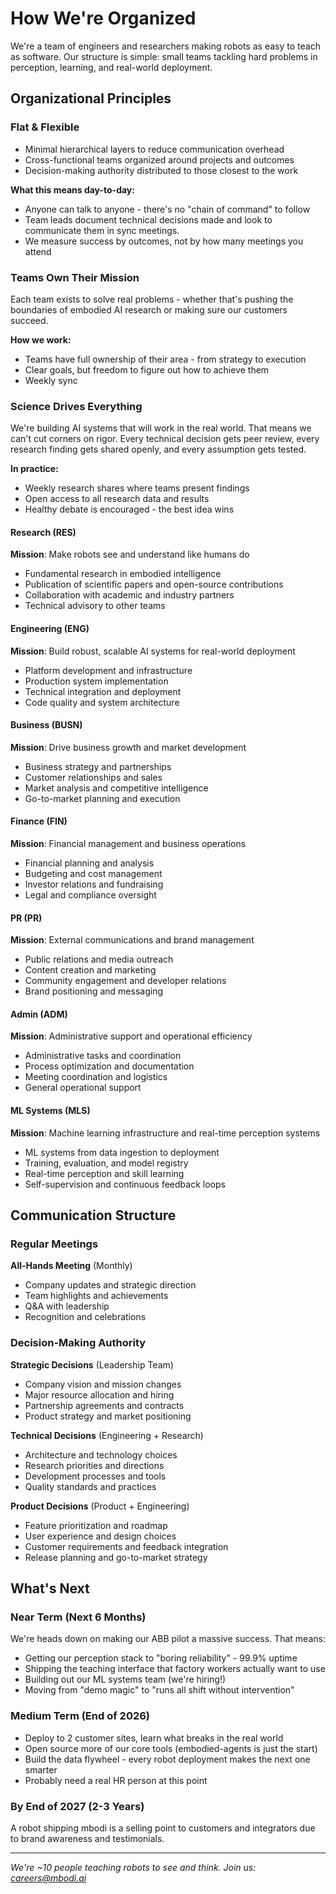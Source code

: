# How We're Organized

We're a team of engineers and researchers making robots as easy to teach as software. Our structure is simple: small teams tackling hard problems in perception, learning, and real-world deployment.

## Organizational Principles

### Flat & Flexible

- Minimal hierarchical layers to reduce communication overhead
- Cross-functional teams organized around projects and outcomes
- Decision-making authority distributed to those closest to the work

**What this means day-to-day:**

- Anyone can talk to anyone - there's no "chain of command" to follow
- Team leads document technical decisions made and look to communicate them in sync meetings.
- We measure success by outcomes, not by how many meetings you attend

### Teams Own Their Mission

Each team exists to solve real problems - whether that's pushing the boundaries of embodied AI research or making sure our customers succeed.

**How we work:**

- Teams have full ownership of their area - from strategy to execution
- Clear goals, but freedom to figure out how to achieve them
- Weekly sync

### Science Drives Everything

We're building AI systems that will work in the real world. That means we can't cut corners on rigor. Every technical decision gets peer review, every research finding gets shared openly, and every assumption gets tested.

**In practice:**

- Weekly research shares where teams present findings
- Open access to all research data and results
- Healthy debate is encouraged - the best idea wins

#### Research (RES)

**Mission**: Make robots see and understand like humans do

- Fundamental research in embodied intelligence
- Publication of scientific papers and open-source contributions
- Collaboration with academic and industry partners
- Technical advisory to other teams

#### Engineering (ENG)

**Mission**: Build robust, scalable AI systems for real-world deployment

- Platform development and infrastructure
- Production system implementation
- Technical integration and deployment
- Code quality and system architecture

#### Business (BUSN)

**Mission**: Drive business growth and market development

- Business strategy and partnerships
- Customer relationships and sales
- Market analysis and competitive intelligence
- Go-to-market planning and execution

#### Finance (FIN)

**Mission**: Financial management and business operations

- Financial planning and analysis
- Budgeting and cost management
- Investor relations and fundraising
- Legal and compliance oversight

#### PR (PR)

**Mission**: External communications and brand management

- Public relations and media outreach
- Content creation and marketing
- Community engagement and developer relations
- Brand positioning and messaging

#### Admin (ADM)

**Mission**: Administrative support and operational efficiency

- Administrative tasks and coordination
- Process optimization and documentation
- Meeting coordination and logistics
- General operational support

#### ML Systems (MLS)

**Mission**: Machine learning infrastructure and real-time perception systems

- ML systems from data ingestion to deployment
- Training, evaluation, and model registry
- Real-time perception and skill learning
- Self-supervision and continuous feedback loops

## Communication Structure

### Regular Meetings

**All-Hands Meeting** (Monthly)

- Company updates and strategic direction
- Team highlights and achievements
- Q&A with leadership
- Recognition and celebrations


### Decision-Making Authority

**Strategic Decisions** (Leadership Team)

- Company vision and mission changes
- Major resource allocation and hiring
- Partnership agreements and contracts
- Product strategy and market positioning

**Technical Decisions** (Engineering + Research)

- Architecture and technology choices
- Research priorities and directions
- Development processes and tools
- Quality standards and practices

**Product Decisions** (Product + Engineering)

- Feature prioritization and roadmap
- User experience and design choices
- Customer requirements and feedback integration
- Release planning and go-to-market strategy

## What's Next

### Near Term (Next 6 Months)

We're heads down on making our ABB pilot a massive success. That means:

- Getting our perception stack to "boring reliability" - 99.9% uptime
- Shipping the teaching interface that factory workers actually want to use  
- Building out our ML systems team (we're hiring!)
- Moving from "demo magic" to "runs all shift without intervention"

### Medium Term (End of 2026)

- Deploy to 2 customer sites, learn what breaks in the real world
- Open source more of our core tools (embodied-agents is just the start)
- Build the data flywheel - every robot deployment makes the next one smarter
- Probably need a real HR person at this point

### By End of 2027 (2-3 Years)

A robot shipping mbodi is a selling point to customers and integrators due to brand awareness and testimonials.

---

*We're ~10 people teaching robots to see and think. Join us: [careers@mbodi.ai](mailto:careers@mbodi.ai)*
